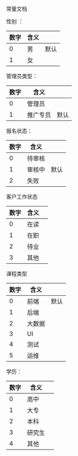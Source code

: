 常量文档

性别 ：

| 数字 | 含义 |      |
| ---- | ---- | ---- |
| 0    | 男   | 默认 |
| 1    | 女   |      |

管理员类型：

| 数字 | 含义     |      |
| ---- | -------- | ---- |
| 0    | 管理员   |      |
| 1    | 推广专员 | 默认 |

报名状态：

| 数字 | 含义   |      |
| ---- | ------ | ---- |
| 0    | 待审核 |      |
| 1    | 审核中 | 默认 |
| 2    | 失败   |      |

客户工作状态

| 数字 | 含义 |      |
| ---- | ---- | ---- |
| 0    | 在读 |      |
| 1    | 在职 |      |
| 2    | 待业 |      |
| 3    | 其他 |      |

课程类型

| 数字 | 含义   |      |
| ---- | ------ | ---- |
| 0    | 前端   | 默认 |
| 1    | 后端   |      |
| 2    | 大数据 |      |
| 3    | UI     |      |
| 4    | 测试   |      |
| 5    | 运维   |      |

学历：

| 数字 | 含义   |      |
| ---- | ------ | ---- |
| 0    | 高中   |      |
| 1    | 大专   |      |
| 2    | 本科   |      |
| 3    | 研究生 |      |
| 4    | 其他   |      |

